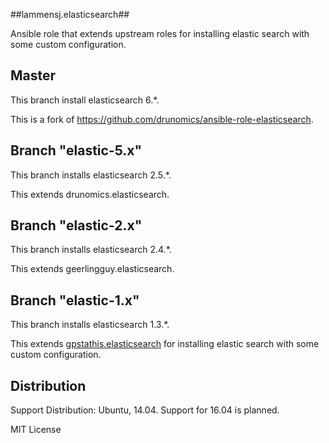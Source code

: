 ##lammensj.elasticsearch##

Ansible role that extends upstream roles for installing elastic search with 
some custom configuration.

## Master

This branch install elasticsearch 6.*.

This is a fork of https://github.com/drunomics/ansible-role-elasticsearch.

## Branch "elastic-5.x"

This branch installs elasticsearch 2.5.*.

This extends drunomics.elasticsearch.

## Branch "elastic-2.x"

This branch installs elasticsearch 2.4.*.

This extends geerlingguy.elasticsearch.

## Branch "elastic-1.x"

This branch installs elasticsearch 1.3.*.

This extends [gpstathis.elasticsearch](https://github.com/Traackr/ansible-elasticsearch) for installing elastic search with 
some custom configuration.


## Distribution

Support Distribution: Ubuntu, 14.04. Support for 16.04 is planned.

MIT License
